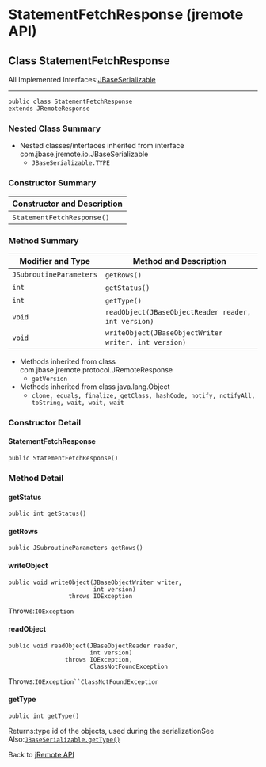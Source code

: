 # StatementFetchResponse (jremote API)

<PageHeader />

## Class StatementFetchResponse

All Implemented Interfaces:[JBaseSerializable](./../../io/jbaseserializable-(jremote-api) "interface in com.jbase.jremote.io")
* * *


```
public class StatementFetchResponse
extends JRemoteResponse
```

### Nested Class Summary

- Nested classes/interfaces inherited from interface com.jbase.jremote.io.JBaseSerializable
    - `JBaseSerializable.TYPE`






### Constructor Summary


| Constructor and Description<br> |
| --- |
| `StatementFetchResponse()` <br> |






### Method Summary


| Modifier and Type<br> | Method and Description<br> |
| --- | --- |
| `JSubroutineParameters`<br> | `getRows()` <br> |
| `int`<br> | `getStatus()` <br> |
| `int`<br> | `getType()` <br> |
| `void`<br> | `readObject(JBaseObjectReader reader, int version)` <br> |
| `void`<br> | `writeObject(JBaseObjectWriter writer, int version)` <br> |


- Methods inherited from class com.jbase.jremote.protocol.JRemoteResponse
    - `getVersion`
- Methods inherited from class java.lang.Object
    - `clone, equals, finalize, getClass, hashCode, notify, notifyAll, toString, wait, wait, wait`

### Constructor Detail

#### StatementFetchResponse

```
public StatementFetchResponse()
```



### 


### Method Detail

#### getStatus

```
public int getStatus()
```

#### getRows

```
public JSubroutineParameters getRows()
```

#### writeObject

```
public void writeObject(JBaseObjectWriter writer,
                        int version)
                 throws IOException
```
Throws:`IOException`
#### readObject

```
public void readObject(JBaseObjectReader reader,
                       int version)
                throws IOException,
                       ClassNotFoundException
```
Throws:`IOException``ClassNotFoundException`
#### getType

```
public int getType()
```
Returns:type id of the objects, used during the serializationSee Also:[`JBaseSerializable.getType()`](./../../io/jbaseserializable-(jremote-api)#getType--)

Back to [jRemote API](../../../../jremote-api/README.md)



  
<PageFooter />
